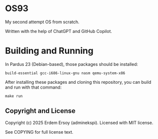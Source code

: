 # OS93
My second attempt OS from scratch.

Written with the help of ChatGPT and GitHub Copilot.

# Building and Running
In Pardus 23 (Debian-based), those packages should be installed:

    build-essential gcc-i686-linux-gnu nasm qemu-system-x86

After installing these packages and cloning this repository, you can build and run with that command:

    make run

## Copyright and License
Copyright (c) 2025 Erdem Ersoy (adminekspi). Licensed with MIT license.

See COPYING for full license text.
